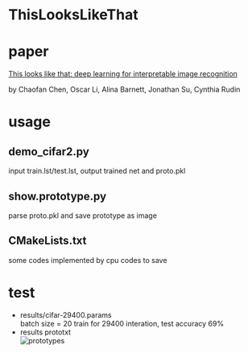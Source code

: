 # ThisLooksLikeThat

# paper
[This looks like that: deep learning for interpretable image recognition](https://arxiv.org/abs/1806.10574)

by Chaofan Chen, Oscar Li, Alina Barnett, Jonathan Su, Cynthia Rudin


# usage

## demo_cifar2.py
   input train.lst/test.lst, output trained net and proto.pkl
## show.prototype.py
   parse proto.pkl and save prototype as image

## CMakeLists.txt
   some codes implemented by cpu codes to save 


# test
  * results/cifar-29400.params   
    batch size = 20 train for 29400 interation, test accuracy 69%
  * results prototxt     
  ![prototypes](https://github.com/z01nl1o02/ThisLooksLikeThat/blob/master/results/canvas.png)
